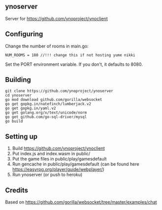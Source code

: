 ## ynoserver
Server for https://github.com/ynoproject/ynoclient

## Configuring
Change the number of rooms in main.go:
```
NUM_ROOMS = 180 //!!! change this if not hosting yume nikki
```
Set the PORT environment variable. If you don't, it defaults to 8080.

## Building
```
git clone https://github.com/ynoproject/ynoserver
cd ynoserver
go mod download github.com/gorilla/websocket
go get gopkg.in/natefinch/lumberjack.v2
go get gopkg.in/yaml.v2
go get golang.org/x/text/unicode/norm
go get github.com/go-sql-driver/mysql
go build
```

## Setting up
1) Build https://github.com/ynoproject/ynoclient
2) Put index.js and index.wasm in public/
3) Put the game files in public/play/gamesdefault
4) Run gencache in public/play/gamesdefault (can be found here https://easyrpg.org/player/guide/webplayer/)
5) Run ynoserver (or push to heroku)

## Credits
Based on https://github.com/gorilla/websocket/tree/master/examples/chat

